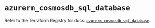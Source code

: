 # `azurerm_cosmosdb_sql_database`

Refer to the Terraform Registry for docs: [`azurerm_cosmosdb_sql_database`](https://registry.terraform.io/providers/hashicorp/azurerm/4.17.0/docs/resources/cosmosdb_sql_database).
